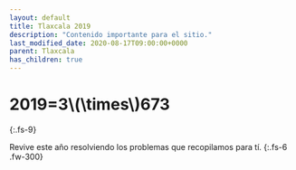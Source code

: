 ```yaml
---
layout: default
title: Tlaxcala 2019
description: "Contenido importante para el sitio."
last_modified_date: 2020-08-17T09:00:00+0000
parent: Tlaxcala
has_children: true
---
```


<link rel="stylesheet" href="{{ '/assets/css/just-the-docs-degAzul.css' | absolute_url }}">
<script>
    jtd.setTheme('degAzul');
</script>

# <span class="deg-sitio deg-sitio-texto">2019</span>=3\\(\times\\)673<i class="jpa-anim-rel-nerd_face jpa-2em"></i>
{:.fs-9}

Revive este año resolviendo los problemas que recopilamos para tí.
{:.fs-6 .fw-300}